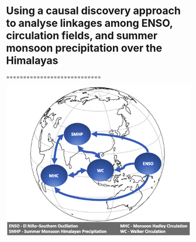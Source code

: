 # Using a causal discovery approach to analyse linkages among ENSO, circulation fields, and summer monsoon precipitation over the Himalayas
============================

![causal diagram](plots/causal_diagram.png)